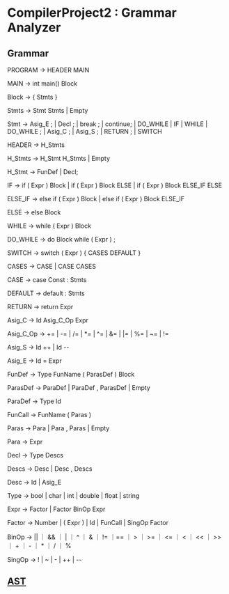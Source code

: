# CompilerProject2 : Grammar Analyzer



## Grammar 

PROGRAM -> HEADER MAIN


MAIN -> int main() Block

Block -> { Stmts }

Stmts -> Stmt Stmts | Empty

Stmt -> Asig_E ; | Decl ; | break ; | continue; | DO_WHILE | IF | WHILE | DO_WHILE ; | Asig_C ; | Asig_S ; | RETURN ; | SWITCH



HEADER -> H_Stmts

H_Stmts -> H_Stmt H_Stmts | Empty

H_Stmt -> FunDef | Decl;



IF -> if ( Expr ) Block | if ( Expr ) Block ELSE | if ( Expr ) Block ELSE_IF ELSE

ELSE_IF -> else if ( Expr ) Block | else if ( Expr ) Block ELSE_IF

ELSE -> else Block



WHILE -> while ( Expr ) Block

DO_WHILE -> do Block while ( Expr ) ;



SWITCH -> switch ( Expr ) { CASES DEFAULT }



CASES -> CASE | CASE CASES

CASE -> case Const : Stmts

DEFAULT -> default : Stmts



RETURN -> return Expr



Asig_C -> Id Asig_C_Op Expr

Asig_C_Op -> += | -= | /= | *= | ^= | &= | |= | %= | ~= | !=

Asig_S -> Id ++ | Id --

Asig_E -> Id = Expr



FunDef -> Type FunName ( ParasDef ) Block

ParasDef -> ParaDef | ParaDef , ParasDef | Empty

ParaDef -> Type Id




FunCall -> FunName ( Paras )

Paras -> Para | Para , Paras | Empty

Para -> Expr




Decl -> Type Descs

Descs -> Desc | Desc , Descs

Desc -> Id | Asig_E




Type -> bool | char | int | double | float | string

Expr -> Factor | Factor BinOp Expr

Factor -> Number | ( Expr ) | Id | FunCall | SingOp Factor

BinOp -> || ｜ && ｜ | ｜ ^ ｜ & ｜ != ｜== ｜ > ｜ >= ｜ <= ｜ < ｜ << ｜ >> ｜ + ｜ - ｜ * ｜ / ｜ %


SingOp -> ! | ~ | - | ++ | --





## [AST](CompilerProject2/AST.txt)

